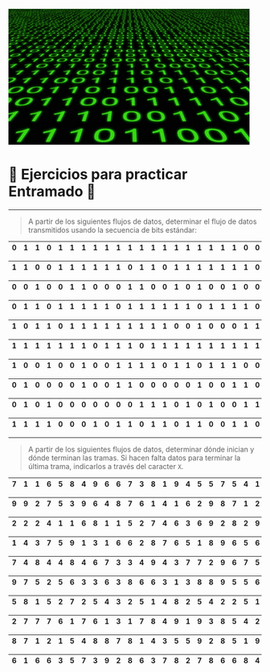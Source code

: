 ![Welcome](/images/link_layer/framing/bits_sequence.jpg)

# 📒 Ejercicios para practicar Entramado 📒

---

> A partir de los siguientes flujos de datos, determinar el flujo de datos transmitidos usando la secuencia de bits estándar: 

| 0 | 1 | 1 | 0 | 1 | 1 | 1 | 1 | 1 | 1 | 1 | 1 | 1 | 1 | 1 | 1 | 1 | 1 | 1 | 1 | 0 | 0 | 1 | 0 |
|:-:|:-:|:-:|:-:|:-:|:-:|:-:|:-:|:-:|:-:|:-:|:-:|:-:|:-:|:-:|:-:|:-:|:-:|:-:|:-:|:-:|:-:|:-:|:-:|

| 1 | 1 | 0 | 0 | 1 | 1 | 1 | 1 | 1 | 1 | 0 | 1 | 1 | 0 | 1 | 1 | 1 | 1 | 1 | 1 | 1 | 0 | 1 | 1 |
|:-:|:-:|:-:|:-:|:-:|:-:|:-:|:-:|:-:|:-:|:-:|:-:|:-:|:-:|:-:|:-:|:-:|:-:|:-:|:-:|:-:|:-:|:-:|:-:|

| 0 | 0 | 1 | 0 | 0 | 1 | 1 | 0 | 0 | 0 | 1 | 1 | 0 | 0 | 1 | 0 | 1 | 0 | 0 | 1 | 0 | 0 | 1 | 0 |
|:-:|:-:|:-:|:-:|:-:|:-:|:-:|:-:|:-:|:-:|:-:|:-:|:-:|:-:|:-:|:-:|:-:|:-:|:-:|:-:|:-:|:-:|:-:|:-:|

| 0 | 1 | 1 | 0 | 1 | 1 | 1 | 1 | 1 | 0 | 1 | 1 | 1 | 1 | 1 | 1 | 0 | 1 | 1 | 1 | 1 | 0 | 1 | 1 |
|:-:|:-:|:-:|:-:|:-:|:-:|:-:|:-:|:-:|:-:|:-:|:-:|:-:|:-:|:-:|:-:|:-:|:-:|:-:|:-:|:-:|:-:|:-:|:-:|

| 1 | 0 | 1 | 1 | 0 | 1 | 1 | 1 | 1 | 1 | 1 | 1 | 1 | 1 | 0 | 0 | 1 | 0 | 0 | 0 | 1 | 1 | 0 | 1 |
|:-:|:-:|:-:|:-:|:-:|:-:|:-:|:-:|:-:|:-:|:-:|:-:|:-:|:-:|:-:|:-:|:-:|:-:|:-:|:-:|:-:|:-:|:-:|:-:|

| 1 | 1 | 1 | 1 | 1 | 1 | 1 | 0 | 1 | 1 | 1 | 0 | 1 | 1 | 1 | 1 | 1 | 1 | 1 | 1 | 1 | 1 | 1 | 1 |
|:-:|:-:|:-:|:-:|:-:|:-:|:-:|:-:|:-:|:-:|:-:|:-:|:-:|:-:|:-:|:-:|:-:|:-:|:-:|:-:|:-:|:-:|:-:|:-:|

| 1 | 0 | 0 | 1 | 0 | 0 | 1 | 0 | 0 | 1 | 1 | 1 | 1 | 0 | 1 | 1 | 0 | 1 | 1 | 1 | 0 | 0 | 1 | 1 |
|:-:|:-:|:-:|:-:|:-:|:-:|:-:|:-:|:-:|:-:|:-:|:-:|:-:|:-:|:-:|:-:|:-:|:-:|:-:|:-:|:-:|:-:|:-:|:-:|

| 0 | 1 | 0 | 0 | 0 | 0 | 1 | 0 | 0 | 1 | 1 | 0 | 0 | 0 | 0 | 0 | 1 | 0 | 0 | 1 | 1 | 0 | 1 | 0 |
|:-:|:-:|:-:|:-:|:-:|:-:|:-:|:-:|:-:|:-:|:-:|:-:|:-:|:-:|:-:|:-:|:-:|:-:|:-:|:-:|:-:|:-:|:-:|:-:|

| 0 | 1 | 0 | 1 | 0 | 0 | 0 | 0 | 0 | 0 | 0 | 1 | 1 | 1 | 0 | 1 | 0 | 1 | 0 | 0 | 1 | 1 | 1 | 0 |
|:-:|:-:|:-:|:-:|:-:|:-:|:-:|:-:|:-:|:-:|:-:|:-:|:-:|:-:|:-:|:-:|:-:|:-:|:-:|:-:|:-:|:-:|:-:|:-:|

| 1 | 1 | 1 | 1 | 0 | 0 | 0 | 1 | 0 | 1 | 1 | 0 | 1 | 1 | 0 | 1 | 1 | 0 | 0 | 1 | 1 | 0 | 0 | 1 |
|:-:|:-:|:-:|:-:|:-:|:-:|:-:|:-:|:-:|:-:|:-:|:-:|:-:|:-:|:-:|:-:|:-:|:-:|:-:|:-:|:-:|:-:|:-:|:-:|

---

> A partir de los siguientes flujos de datos, determinar dónde inician y dónde terminan las tramas. Si hacen falta datos para terminar la última trama, indicarlos a través del caracter `X`. 

| 7 | 1 | 1 | 6 | 5 | 8 | 4 | 9 | 6 | 6 | 7 | 3 | 8 | 1 | 9 | 4 | 5 | 5 | 7 | 5 | 4 | 1 | 4 | 5 | 5 | 5 | 4 | 6 | 7 | 9 | 6 | 5 | 1 | 5 | 4 | 9 | 1 | 3 | 7 | 7 |
|:-:|:-:|:-:|:-:|:-:|:-:|:-:|:-:|:-:|:-:|:-:|:-:|:-:|:-:|:-:|:-:|:-:|:-:|:-:|:-:|:-:|:-:|:-:|:-:|:-:|:-:|:-:|:-:|:-:|:-:|:-:|:-:|:-:|:-:|:-:|:-:|:-:|:-:|:-:|:-:|

| 9 | 9 | 2 | 7 | 5 | 3 | 9 | 6 | 4 | 8 | 7 | 6 | 1 | 4 | 1 | 6 | 2 | 9 | 8 | 7 | 1 | 2 | 6 | 6 | 3 | 2 | 5 | 6 | 6 | 9 | 1 | 5 | 6 | 9 | 8 | 1 | 9 | 6 | 2 | 4 |
|:-:|:-:|:-:|:-:|:-:|:-:|:-:|:-:|:-:|:-:|:-:|:-:|:-:|:-:|:-:|:-:|:-:|:-:|:-:|:-:|:-:|:-:|:-:|:-:|:-:|:-:|:-:|:-:|:-:|:-:|:-:|:-:|:-:|:-:|:-:|:-:|:-:|:-:|:-:|:-:|

| 2 | 2 | 2 | 4 | 1 | 1 | 6 | 8 | 1 | 1 | 5 | 2 | 7 | 4 | 6 | 3 | 6 | 9 | 2 | 8 | 2 | 9 | 1 | 5 | 3 | 4 | 7 | 8 | 2 | 1 | 8 | 6 | 3 | 5 | 9 | 6 | 4 | 2 | 3 | 1 |
|:-:|:-:|:-:|:-:|:-:|:-:|:-:|:-:|:-:|:-:|:-:|:-:|:-:|:-:|:-:|:-:|:-:|:-:|:-:|:-:|:-:|:-:|:-:|:-:|:-:|:-:|:-:|:-:|:-:|:-:|:-:|:-:|:-:|:-:|:-:|:-:|:-:|:-:|:-:|:-:|

| 1 | 4 | 3 | 7 | 5 | 9 | 1 | 3 | 1 | 6 | 6 | 2 | 8 | 7 | 6 | 5 | 1 | 8 | 9 | 6 | 5 | 6 | 2 | 4 | 2 | 2 | 5 | 6 | 2 | 4 | 4 | 7 | 2 | 3 | 9 | 6 | 7 | 3 | 7 | 7 |
|:-:|:-:|:-:|:-:|:-:|:-:|:-:|:-:|:-:|:-:|:-:|:-:|:-:|:-:|:-:|:-:|:-:|:-:|:-:|:-:|:-:|:-:|:-:|:-:|:-:|:-:|:-:|:-:|:-:|:-:|:-:|:-:|:-:|:-:|:-:|:-:|:-:|:-:|:-:|:-:|

| 7 | 4 | 8 | 4 | 4 | 8 | 4 | 6 | 7 | 3 | 3 | 4 | 9 | 4 | 3 | 7 | 7 | 2 | 9 | 6 | 7 | 5 | 4 | 8 | 3 | 3 | 9 | 3 | 2 | 9 | 3 | 2 | 3 | 7 | 2 | 4 | 2 | 8 | 5 | 8 |
|:-:|:-:|:-:|:-:|:-:|:-:|:-:|:-:|:-:|:-:|:-:|:-:|:-:|:-:|:-:|:-:|:-:|:-:|:-:|:-:|:-:|:-:|:-:|:-:|:-:|:-:|:-:|:-:|:-:|:-:|:-:|:-:|:-:|:-:|:-:|:-:|:-:|:-:|:-:|:-:|

| 9 | 7 | 5 | 2 | 5 | 6 | 3 | 3 | 6 | 3 | 8 | 6 | 6 | 3 | 1 | 3 | 8 | 8 | 9 | 5 | 5 | 6 | 7 | 6 | 9 | 4 | 8 | 9 | 6 | 3 | 1 | 5 | 8 | 1 | 9 | 5 | 2 | 3 | 9 | 7 |
|:-:|:-:|:-:|:-:|:-:|:-:|:-:|:-:|:-:|:-:|:-:|:-:|:-:|:-:|:-:|:-:|:-:|:-:|:-:|:-:|:-:|:-:|:-:|:-:|:-:|:-:|:-:|:-:|:-:|:-:|:-:|:-:|:-:|:-:|:-:|:-:|:-:|:-:|:-:|:-:|

| 5 | 8 | 1 | 5 | 2 | 7 | 2 | 5 | 4 | 3 | 2 | 5 | 1 | 4 | 8 | 2 | 5 | 4 | 2 | 2 | 5 | 1 | 2 | 1 | 9 | 6 | 6 | 3 | 8 | 2 | 3 | 2 | 8 | 3 | 1 | 5 | 3 | 7 | 4 | 4 |
|:-:|:-:|:-:|:-:|:-:|:-:|:-:|:-:|:-:|:-:|:-:|:-:|:-:|:-:|:-:|:-:|:-:|:-:|:-:|:-:|:-:|:-:|:-:|:-:|:-:|:-:|:-:|:-:|:-:|:-:|:-:|:-:|:-:|:-:|:-:|:-:|:-:|:-:|:-:|:-:|

| 2 | 7 | 7 | 7 | 6 | 1 | 7 | 6 | 1 | 3 | 1 | 7 | 8 | 4 | 9 | 1 | 9 | 3 | 8 | 5 | 4 | 2 | 2 | 2 | 2 | 1 | 2 | 7 | 1 | 9 | 7 | 1 | 1 | 5 | 9 | 4 | 6 | 7 | 5 | 1 |
|:-:|:-:|:-:|:-:|:-:|:-:|:-:|:-:|:-:|:-:|:-:|:-:|:-:|:-:|:-:|:-:|:-:|:-:|:-:|:-:|:-:|:-:|:-:|:-:|:-:|:-:|:-:|:-:|:-:|:-:|:-:|:-:|:-:|:-:|:-:|:-:|:-:|:-:|:-:|:-:|

| 8 | 7 | 1 | 2 | 1 | 5 | 4 | 8 | 8 | 7 | 8 | 1 | 4 | 3 | 5 | 5 | 9 | 2 | 8 | 5 | 1 | 9 | 7 | 9 | 1 | 5 | 6 | 6 | 9 | 9 | 7 | 7 | 8 | 7 | 8 | 9 | 5 | 5 | 3 | 6 |
|:-:|:-:|:-:|:-:|:-:|:-:|:-:|:-:|:-:|:-:|:-:|:-:|:-:|:-:|:-:|:-:|:-:|:-:|:-:|:-:|:-:|:-:|:-:|:-:|:-:|:-:|:-:|:-:|:-:|:-:|:-:|:-:|:-:|:-:|:-:|:-:|:-:|:-:|:-:|:-:|

| 6 | 1 | 6 | 6 | 3 | 5 | 7 | 3 | 9 | 2 | 8 | 6 | 3 | 7 | 8 | 2 | 7 | 8 | 6 | 6 | 8 | 4 | 6 | 4 | 4 | 6 | 3 | 2 | 2 | 1 | 3 | 8 | 4 | 3 | 4 | 1 | 3 | 3 | 3 | 5 |
|:-:|:-:|:-:|:-:|:-:|:-:|:-:|:-:|:-:|:-:|:-:|:-:|:-:|:-:|:-:|:-:|:-:|:-:|:-:|:-:|:-:|:-:|:-:|:-:|:-:|:-:|:-:|:-:|:-:|:-:|:-:|:-:|:-:|:-:|:-:|:-:|:-:|:-:|:-:|:-:|

